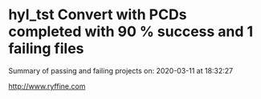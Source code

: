 # hyl_tst Convert with PCDs completed with 90 % success and 1 failing files

Summary of passing and failing projects on: 2020-03-11 at 18:32:27

http://www.ryffine.com
